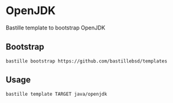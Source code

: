 # OpenJDK
Bastille template to bootstrap OpenJDK

## Bootstrap
```shell
bastille bootstrap https://github.com/bastillebsd/templates
```

## Usage
```shell
bastille template TARGET java/openjdk
```
